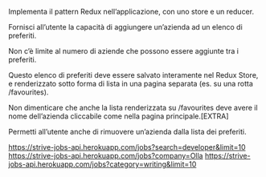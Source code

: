 Implementa il pattern Redux nell’applicazione, con uno store e un reducer.

Fornisci all’utente la capacità di aggiungere un’azienda ad un elenco di preferiti.

Non c’è limite al numero di aziende che possono essere aggiunte tra i preferiti.

Questo elenco di preferiti deve essere salvato interamente nel Redux Store, e renderizzato sotto forma di lista in una pagina separata (es. su una rotta /favourites).

Non dimenticare che anche la lista renderizzata su /favourites deve avere il nome dell’azienda cliccabile come nella pagina principale.[EXTRA]

Permetti all’utente anche di rimuovere un’azienda dalla lista dei preferiti.

https://strive-jobs-api.herokuapp.com/jobs?search=developer&limit=10
https://strive-jobs-api.herokuapp.com/jobs?company=Olla
https://strive-jobs-api.herokuapp.com/jobs?category=writing&limit=10
